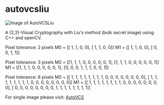 # autovcsliu

![Image of AutoVCSLiu](https://i.imgur.com/J2UXGZd.jpg)

A (2,2)-Visual Cryptography with Liu's method (bulk secret image) using C++ and openCV.

Pixel tolerance: 2 pixels
M0 = [[ 1, 1, 0, 0], [ 1, 1, 0, 0]]
M1 = [[ 1, 1, 0, 0], [ 0, 0, 1, 1]]

Pixel tolerance: 3 pixels
M0 = [[1, 1, 1, 0, 0, 0, 0, 0, 1], [1, 1, 1, 0, 0, 0, 0, 0, 1]]
M1 = [[1, 1, 1, 0, 0, 0, 0, 0, 1}, [0, 0, 0, 1, 1, 1, 0, 0, 1]]

Pixel tolerance: 8 pixels
M0 = [[ 1, 1, 1, 1, 1, 1, 1, 1, 0, 0, 0, 0, 0, 0, 0, 0], [ 1, 1, 1, 1, 1, 1, 1, 1, 0, 0, 0, 0, 0, 0, 0, 0]]
M1 = [[ 1, 1, 1, 1, 1, 1, 1, 1, 0, 0, 0, 0, 0, 0, 0, 0], [ 0, 0, 0, 0, 0, 0, 0, 0,  1, 1, 1, 1, 1, 1, 1, 1]]

For single image please visit: [AutoVCS](https://github.com/w-bt/vcsliu)
